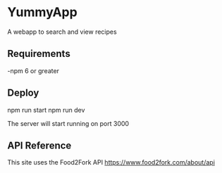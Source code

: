 # YummyApp
A webapp to search and view recipes

## Requirements
-npm 6 or greater

## Deploy
npm run start
npm run dev

The server will start running on port 3000

## API Reference
This site uses the Food2Fork API https://www.food2fork.com/about/api